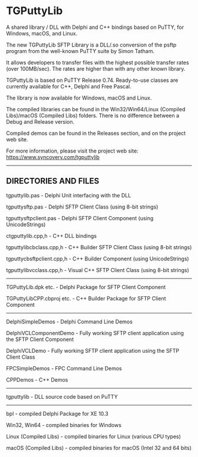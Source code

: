 # TGPuttyLib
A shared library / DLL with Delphi and C++ bindings based on PuTTY, for Windows, macOS, and Linux.

The new TGPuttyLib SFTP Library is a DLL/.so conversion of the psftp program from the well-known PuTTY suite by Simon Tatham.

It allows developers to transfer files with the highest possible transfer rates (over 100MB/sec). The rates are higher than with any other known library.

TGPuttyLib is based on PuTTY Release 0.74. Ready-to-use classes are currently available for C++, Delphi and Free Pascal.

The library is now available for Windows, macOS and Linux.

The compiled libraries can be found in the Win32/Win64/Linux (Compiled Libs)/macOS (Compiled Libs) folders. There is no difference between a Debug and Release version.

Compiled demos can be found in the Releases section, and on the project web site.

For more information, please visit the project web site: 
https://www.syncovery.com/tgputtylib

---------------------
DIRECTORIES AND FILES
---------------------

tgputtylib.pas         -   Delphi Unit interfacing with the DLL

tgputtysftp.pas        -   Delphi SFTP Client Class (using 8-bit strings)

tgputtysftpclient.pas  -   Delphi SFTP Client Component (using UnicodeStrings)

ctgputtylib.cpp,h      -   C++ DLL bindings

tgputtylibcbclass.cpp,h    -  C++ Builder SFTP Client Class (using 8-bit strings)

tgputtycbsftpclient.cpp,h   -  C++ Builder Component (using UnicodeStrings)

tgputtylibvcclass.cpp,h   -  Visual C++ SFTP Client Class (using 8-bit strings)

---------------------

TGPuttyLib.dpk etc.    -   Delphi Package for SFTP Client Component

TGPuttyLibCPP.cbproj etc.  -  C++ Builder Package for SFTP Client Component

---------------------

DelphiSimpleDemos      -   Delphi Command Line Demos

DelphiVCLComponentDemo -   Fully working SFTP client application using the SFTP Client Component

DelphiVCLDemo          -   Fully working SFTP client application using the SFTP Client Class

FPCSimpleDemos         -   FPC Command Line Demos

CPPDemos               -   C++ Demos

---------------------

tgputtylib             -   DLL source code based on PuTTY

---------------------

bpl                    -   compiled Delphi Package for XE 10.3

Win32, Win64           -   compiled binaries for Windows

Linux (Compiled Libs)  -   compiled binaries for Linux (various CPU types)

macOS (Compiled Libs)  -   compiled binaries for macOS (Intel 32 and 64 bits)
